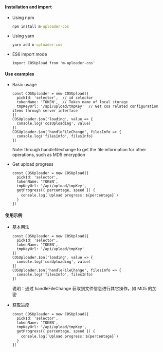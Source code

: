 #### Installation and import
* Using npm
  ```cmd
  npm install m-uploader-cos
  ```

* Using yarn
  ```cmd
  yarn add m-uploader-cos
  ```

* ES6 import mode
  ```JS
  import COSUpload from 'm-uploader-cos'
  ```

#### Use examples
* Basic usage
  ```JS
  const COSUploader = new COSUpload({
    pickId: 'selector',  // id selector
    tokenName: 'TOKEN',  // Token name of local storage
    tmpKeyUrl: '/api/upload/tmpKey'  // Get cos related configuration items through server interface
  })
  COSUploader.$on('loading', value => {
    console.log('cosUploading', value)
  })
  COSUploader.$on('handleFileChange', filesInfo => {
    console.log('filesInfo', filesInfo)
  })
  ```
  Note: through handlefilechange to get the file information for other operations, such as MD5 encryption
  
* Get upload progress
  ```JS
  const COSUploader = new COSUpload({
    pickId: 'selector',
    tokenName: 'TOKEN',
    tmpKeyUrl: '/api/upload/tmpKey',
    getProgress({ percentage, speed }) {
      console.log(`Upload progress：${percentage}`)
    }
  })
  ```

#### 使用示例
* 基本用法
  ```JS
  const COSUploader = new COSUpload({
    pickId: 'selector',
    tokenName: 'TOKEN',
    tmpKeyUrl: '/api/upload/tmpKey'
  })
  COSUploader.$on('loading', value => {
    console.log('cosUploading', value)
  })
  COSUploader.$on('handleFileChange', filesInfo => {
    console.log('filesInfo', filesInfo)
  })
  ```
  说明：通过 handleFileChange 获取到文件信息进行其它操作，如 MD5 的加密
  
* 获取进度
  ```JS
  const COSUploader = new COSUpload({
    pickId: 'selector',
    tokenName: 'TOKEN',
    tmpKeyUrl: '/api/upload/tmpKey',
    getProgress({ percentage, speed }) {
      console.log(`Upload progress：${percentage}`)
    }
  })
  ```
